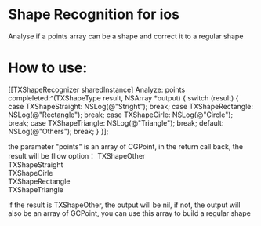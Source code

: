 # Shape Recognition for ios
Analyse if a points array can be a shape and correct it to a regular shape  

# How to use:

[[TXShapeRecognizer sharedInstance] Analyze: points compleleted:^(TXShapeType result, NSArray *output) {
    switch (result) {
        case TXShapeStraight:
            NSLog(@"Stright");
            break;
        case TXShapeRectangle:
            NSLog(@"Rectangle");
            break;
        case TXShapeCirle:
            NSLog(@"Circle");
            break;
        case TXShapeTriangle:
            NSLog(@"Triangle");
            break;
        default:
            NSLog(@"Others");
            break;
    }
}];

the parameter "points" is an array of CGPoint, in the return call back, the result will be fllow option：
    TXShapeOther        
    TXShapeStraight     
    TXShapeCirle        
    TXShapeRectangle    
    TXShapeTriangle
    
if the result is TXShapeOther, the output will be nil, if not, the output will also be an array of GCPoint, you can use this array to build a regular shape
